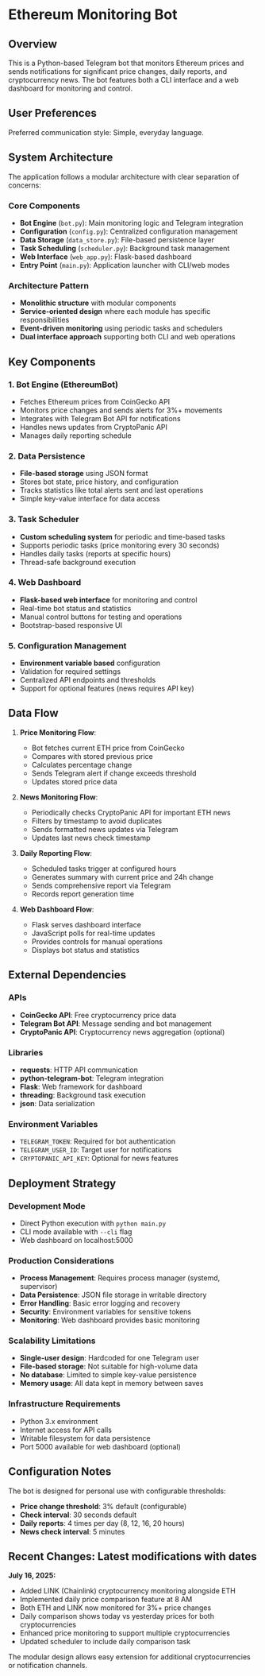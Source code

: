 # Ethereum Monitoring Bot

## Overview

This is a Python-based Telegram bot that monitors Ethereum prices and sends notifications for significant price changes, daily reports, and cryptocurrency news. The bot features both a CLI interface and a web dashboard for monitoring and control.

## User Preferences

Preferred communication style: Simple, everyday language.

## System Architecture

The application follows a modular architecture with clear separation of concerns:

### Core Components
- **Bot Engine** (`bot.py`): Main monitoring logic and Telegram integration
- **Configuration** (`config.py`): Centralized configuration management
- **Data Storage** (`data_store.py`): File-based persistence layer
- **Task Scheduling** (`scheduler.py`): Background task management
- **Web Interface** (`web_app.py`): Flask-based dashboard
- **Entry Point** (`main.py`): Application launcher with CLI/web modes

### Architecture Pattern
- **Monolithic structure** with modular components
- **Service-oriented design** where each module has specific responsibilities
- **Event-driven monitoring** using periodic tasks and schedulers
- **Dual interface approach** supporting both CLI and web operations

## Key Components

### 1. Bot Engine (EthereumBot)
- Fetches Ethereum prices from CoinGecko API
- Monitors price changes and sends alerts for 3%+ movements
- Integrates with Telegram Bot API for notifications
- Handles news updates from CryptoPanic API
- Manages daily reporting schedule

### 2. Data Persistence
- **File-based storage** using JSON format
- Stores bot state, price history, and configuration
- Tracks statistics like total alerts sent and last operations
- Simple key-value interface for data access

### 3. Task Scheduler
- **Custom scheduling system** for periodic and time-based tasks
- Supports periodic tasks (price monitoring every 30 seconds)
- Handles daily tasks (reports at specific hours)
- Thread-safe background execution

### 4. Web Dashboard
- **Flask-based web interface** for monitoring and control
- Real-time bot status and statistics
- Manual control buttons for testing and operations
- Bootstrap-based responsive UI

### 5. Configuration Management
- **Environment variable based** configuration
- Validation for required settings
- Centralized API endpoints and thresholds
- Support for optional features (news requires API key)

## Data Flow

1. **Price Monitoring Flow**:
   - Bot fetches current ETH price from CoinGecko
   - Compares with stored previous price
   - Calculates percentage change
   - Sends Telegram alert if change exceeds threshold
   - Updates stored price data

2. **News Monitoring Flow**:
   - Periodically checks CryptoPanic API for important ETH news
   - Filters by timestamp to avoid duplicates
   - Sends formatted news updates via Telegram
   - Updates last news check timestamp

3. **Daily Reporting Flow**:
   - Scheduled tasks trigger at configured hours
   - Generates summary with current price and 24h change
   - Sends comprehensive report via Telegram
   - Records report generation time

4. **Web Dashboard Flow**:
   - Flask serves dashboard interface
   - JavaScript polls for real-time updates
   - Provides controls for manual operations
   - Displays bot status and statistics

## External Dependencies

### APIs
- **CoinGecko API**: Free cryptocurrency price data
- **Telegram Bot API**: Message sending and bot management
- **CryptoPanic API**: Cryptocurrency news aggregation (optional)

### Libraries
- **requests**: HTTP API communication
- **python-telegram-bot**: Telegram integration
- **Flask**: Web framework for dashboard
- **threading**: Background task execution
- **json**: Data serialization

### Environment Variables
- `TELEGRAM_TOKEN`: Required for bot authentication
- `TELEGRAM_USER_ID`: Target user for notifications
- `CRYPTOPANIC_API_KEY`: Optional for news features

## Deployment Strategy

### Development Mode
- Direct Python execution with `python main.py`
- CLI mode available with `--cli` flag
- Web dashboard on localhost:5000

### Production Considerations
- **Process Management**: Requires process manager (systemd, supervisor)
- **Data Persistence**: JSON file storage in writable directory
- **Error Handling**: Basic error logging and recovery
- **Security**: Environment variables for sensitive tokens
- **Monitoring**: Web dashboard provides basic monitoring

### Scalability Limitations
- **Single-user design**: Hardcoded for one Telegram user
- **File-based storage**: Not suitable for high-volume data
- **No database**: Limited to simple key-value persistence
- **Memory usage**: All data kept in memory between saves

### Infrastructure Requirements
- Python 3.x environment
- Internet access for API calls
- Writable filesystem for data persistence
- Port 5000 available for web dashboard (optional)

## Configuration Notes

The bot is designed for personal use with configurable thresholds:
- **Price change threshold**: 3% default (configurable)
- **Check interval**: 30 seconds default
- **Daily reports**: 4 times per day (8, 12, 16, 20 hours)
- **News check interval**: 5 minutes

## Recent Changes: Latest modifications with dates

**July 16, 2025:**
- Added LINK (Chainlink) cryptocurrency monitoring alongside ETH
- Implemented daily price comparison feature at 8 AM
- Both ETH and LINK now monitored for 3%+ price changes
- Daily comparison shows today vs yesterday prices for both cryptocurrencies
- Enhanced price monitoring to support multiple cryptocurrencies
- Updated scheduler to include daily comparison task

The modular design allows easy extension for additional cryptocurrencies or notification channels.